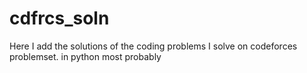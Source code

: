# cdfrcs_soln
Here I add the solutions of the coding problems I solve on codeforces problemset.
in python most probably
